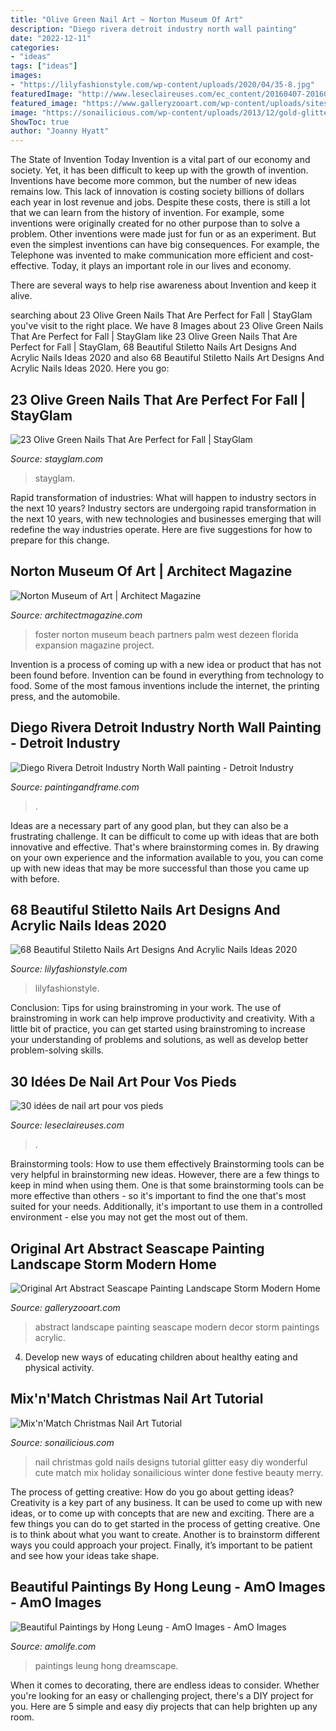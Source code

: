 ```yaml
---
title: "Olive Green Nail Art ~ Norton Museum Of Art"
description: "Diego rivera detroit industry north wall painting"
date: "2022-12-11"
categories:
- "ideas"
tags: ["ideas"]
images:
- "https://lilyfashionstyle.com/wp-content/uploads/2020/04/35-8.jpg"
featuredImage: "http://www.leseclaireuses.com/ec_content/20160407-20160331-12.jpg"
featured_image: "https://www.galleryzooart.com/wp-content/uploads/sites/1382/2018/11/43343-768x772.jpg"
image: "https://sonailicious.com/wp-content/uploads/2013/12/gold-glitter-christmas-nail-art.jpg"
ShowToc: true
author: "Joanny Hyatt"
---
```



The State of Invention Today
Invention is a vital part of our economy and society. Yet, it has been difficult to keep up with the growth of invention. Inventions have become more common, but the number of new ideas remains low. This lack of innovation is costing society billions of dollars each year in lost revenue and jobs.
Despite these costs, there is still a lot that we can learn from the history of invention. For example, some inventions were originally created for no other purpose than to solve a problem. Other inventions were made just for fun or as an experiment. But even the simplest inventions can have big consequences. For example, the Telephone was invented to make communication more efficient and cost-effective. Today, it plays an important role in our lives and economy.

There are several ways to help rise awareness about Invention and keep it alive.

	

		
searching about 23 Olive Green Nails That Are Perfect for Fall | StayGlam you've visit to the right place. We have 8 Images about 23 Olive Green Nails That Are Perfect for Fall | StayGlam like 23 Olive Green Nails That Are Perfect for Fall | StayGlam, 68 Beautiful Stiletto Nails Art Designs And Acrylic Nails Ideas 2020 and also 68 Beautiful Stiletto Nails Art Designs And Acrylic Nails Ideas 2020. Here you go:
		
    
## 23 Olive Green Nails That Are Perfect For Fall | StayGlam

<img loading=lazy src="https://stayglam.com/wp-content/uploads/2020/08/Olive-Green-Nails.jpg" onerror="this.onerror=null;this.src='https://tse1.mm.bing.net/th?id=OIP.hfuRgLNFsKnNO2_Y2JtZSwHaEf&amp;pid=15.1';" alt="23 Olive Green Nails That Are Perfect for Fall | StayGlam">

_Source: stayglam.com_

>stayglam. 

	

Rapid transformation of industries: What will happen to industry sectors in the next 10 years?
Industry sectors are undergoing rapid transformation in the next 10 years, with new technologies and businesses emerging that will redefine the way industries operate. Here are five suggestions for how to prepare for this change.

    
## Norton Museum Of Art | Architect Magazine

<img loading=lazy src="https://cdnassets.hw.net/8e/61/b0d66118448693c265053362c9e3/2016-02-19-norton-museum-foster-4.jpg" onerror="this.onerror=null;this.src='https://tse2.mm.bing.net/th?id=OIP.-fiPtmBWq9NWf9PZNou9aQHaE8&amp;pid=15.1';" alt="Norton Museum of Art | Architect Magazine">

_Source: architectmagazine.com_

>foster norton museum beach partners palm west dezeen florida expansion magazine project. 

	

Invention is a process of coming up with a new idea or product that has not been found before. Invention can be found in everything from technology to food. Some of the most famous inventions include the internet, the printing press, and the automobile.

    
## Diego Rivera Detroit Industry North Wall Painting - Detroit Industry

<img loading=lazy src="http://paintingandframe.com/art-imgs/diego_rivera/detroit_industry_north_wall-40594.jpg" onerror="this.onerror=null;this.src='https://tse3.mm.bing.net/th?id=OIP.Ggwj0jX3SAs8KzktD-eZCQHaI0&amp;pid=15.1';" alt="Diego Rivera Detroit Industry North Wall painting - Detroit Industry">

_Source: paintingandframe.com_

>. 

	

Ideas are a necessary part of any good plan, but they can also be a frustrating challenge. It can be difficult to come up with ideas that are both innovative and effective. That's where brainstorming comes in. By drawing on your own experience and the information available to you, you can come up with new ideas that may be more successful than those you came up with before.

    
## 68 Beautiful Stiletto Nails Art Designs And Acrylic Nails Ideas 2020

<img loading=lazy src="https://lilyfashionstyle.com/wp-content/uploads/2020/04/35-8.jpg" onerror="this.onerror=null;this.src='https://tse4.mm.bing.net/th?id=OIP.4Z_X99q77BlzdBQJwtG_HQHaKB&amp;pid=15.1';" alt="68 Beautiful Stiletto Nails Art Designs And Acrylic Nails Ideas 2020">

_Source: lilyfashionstyle.com_

>lilyfashionstyle. 

	

Conclusion: Tips for using brainstroming in your work.
The use of brainstroming in work can help improve productivity and creativity. With a little bit of practice, you can get started using brainstroming to increase your understanding of problems and solutions, as well as develop better problem-solving skills.

    
## 30 Idées De Nail Art Pour Vos Pieds

<img loading=lazy src="http://www.leseclaireuses.com/ec_content/20160407-20160331-12.jpg" onerror="this.onerror=null;this.src='https://tse2.mm.bing.net/th?id=OIP.BWtXiBazX9c3lJr0aPfJzAHaHa&amp;pid=15.1';" alt="30 idées de nail art pour vos pieds">

_Source: leseclaireuses.com_

>. 

	

Brainstorming tools: How to use them effectively
Brainstorming tools can be very helpful in brainstorming new ideas. However, there are a few things to keep in mind when using them. One is that some brainstorming tools can be more effective than others - so it's important to find the one that's most suited for your needs. Additionally, it's important to use them in a controlled environment - else you may not get the most out of them.

    
## Original Art Abstract Seascape Painting Landscape Storm Modern Home

<img loading=lazy src="https://www.galleryzooart.com/wp-content/uploads/sites/1382/2018/11/43343-768x772.jpg" onerror="this.onerror=null;this.src='https://tse2.mm.bing.net/th?id=OIP.kIc09r752mU7-gsLPiSN7wHaHc&amp;pid=15.1';" alt="Original Art Abstract Seascape Painting Landscape Storm Modern Home">

_Source: galleryzooart.com_

>abstract landscape painting seascape modern decor storm paintings acrylic. 

	

4. Develop new ways of educating children about healthy eating and physical activity.

    
## Mix&#039;n&#039;Match Christmas Nail Art Tutorial

<img loading=lazy src="https://sonailicious.com/wp-content/uploads/2013/12/gold-glitter-christmas-nail-art.jpg" onerror="this.onerror=null;this.src='https://tse4.mm.bing.net/th?id=OIP.EcDmiJ_q71CYoSaraNaXEAHaLH&amp;pid=15.1';" alt="Mix&#039;n&#039;Match Christmas Nail Art Tutorial">

_Source: sonailicious.com_

>nail christmas gold nails designs tutorial glitter easy diy wonderful cute match mix holiday sonailicious winter done festive beauty merry. 

	

The process of getting creative: How do you go about getting ideas?
Creativity is a key part of any business. It can be used to come up with new ideas, or to come up with concepts that are new and exciting. There are a few things you can do to get started in the process of getting creative. One is to think about what you want to create. Another is to brainstorm different ways you could approach your project. Finally, it’s important to be patient and see how your ideas take shape.

    
## Beautiful Paintings By Hong Leung - AmO Images - AmO Images

<img loading=lazy src="http://amolife.com/image/images/stories/Art/Painters/Beautiful_Paintings_by_Hong_Leung_2.jpg" onerror="this.onerror=null;this.src='https://tse4.mm.bing.net/th?id=OIP.J7d89hIXG1BKov18tx7TPQHaFe&amp;pid=15.1';" alt="Beautiful Paintings by Hong Leung - AmO Images - AmO Images">

_Source: amolife.com_

>paintings leung hong dreamscape. 

	

When it comes to decorating, there are endless ideas to consider. Whether you're looking for an easy or challenging project, there's a DIY project for you. Here are 5 simple and easy diy projects that can help brighten up any room.

